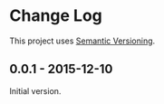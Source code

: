 # Change Log
This project uses [Semantic Versioning](http://semver.org/).

## 0.0.1 - 2015-12-10

Initial version.
